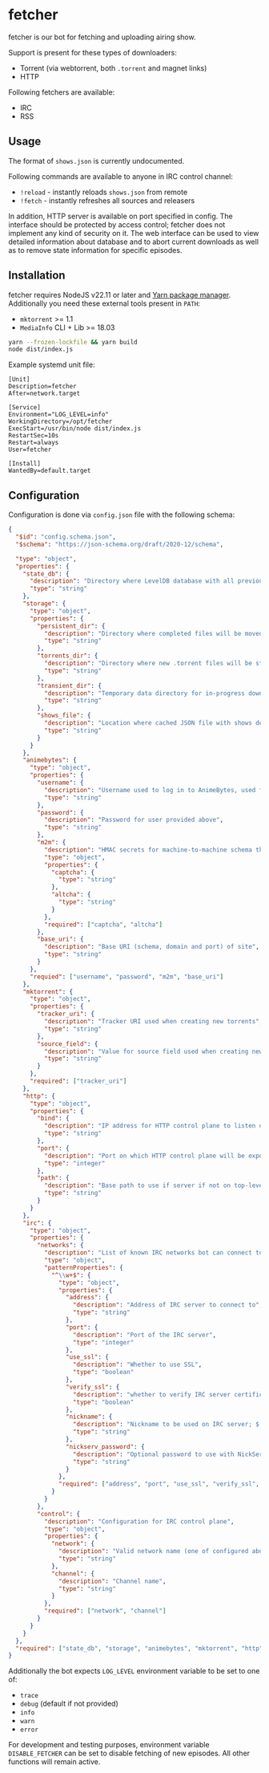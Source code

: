 # fetcher

fetcher is our bot for fetching and uploading airing show.

Support is present for these types of downloaders:

- Torrent (via webtorrent, both `.torrent` and magnet links)
- HTTP

Following fetchers are available:

- IRC
- RSS

## Usage

The format of `shows.json` is currently undocumented.

Following commands are available to anyone in IRC control channel:

- `!reload` - instantly reloads `shows.json` from remote
- `!fetch` - instantly refreshes all sources and releasers

In addition, HTTP server is available on port specified in config.
The interface should be protected by access control; fetcher does not implement any kind of security on it.
The web interface can be used to view detailed information about database and to abort current
downloads as well as to remove state information for specific episodes.

## Installation

fetcher requires NodeJS v22.11 or later and [Yarn package manager](https://classic.yarnpkg.com/).
Additionally you need these external tools present in `PATH`:

- `mktorrent` >= 1.1
- `MediaInfo` CLI + Lib >= 18.03

```sh
yarn --frozen-lockfile && yarn build
node dist/index.js
```

Example systemd unit file:

```systemd
[Unit]
Description=fetcher
After=network.target

[Service]
Environment="LOG_LEVEL=info"
WorkingDirectory=/opt/fetcher
ExecStart=/usr/bin/node dist/index.js
RestartSec=10s
Restart=always
User=fetcher

[Install]
WantedBy=default.target
```

## Configuration

Configuration is done via `config.json` file with the following schema:

```json
{
  "$id": "config.schema.json",
  "$schema": "https://json-schema.org/draft/2020-12/schema",

  "type": "object",
  "properties": {
    "state_db": {
      "description": "Directory where LevelDB database with all previously fetched shows and their state is saved",
      "type": "string"
    },
    "storage": {
      "type": "object",
      "properties": {
        "persistent_dir": {
          "description": "Directory where completed files will be moved to",
          "type": "string"
        },
        "torrents_dir": {
          "description": "Directory where new .torrent files will be stored",
          "type": "string"
        },
        "transient_dir": {
          "description": "Temporary data directory for in-progress downloads",
          "type": "string"
        },
        "shows_file": {
          "description": "Location where cached JSON file with shows definition should be stored",
          "type": "string"
        }
      }
    },
    "animebytes": {
      "type": "object",
      "properties": {
        "username": {
          "description": "Username used to log in to AnimeBytes, used for fetching shows and uploading new torrents",
          "type": "string"
        },
        "password": {
          "description": "Password for user provided above",
          "type": "string"
        },
        "m2m": {
          "description": "HMAC secrets for machine-to-machine schema that allows bypassing captcha challenges",
          "type": "object",
          "properties": {
            "captcha": {
              "type": "string"
            },
            "altcha": {
              "type": "string"
            }
          },
          "required": ["captcha", "altcha"]
        },
        "base_uri": {
          "description": "Base URI (schema, domain and port) of site",
          "type": "string"
        }
      },
      "requied": ["username", "password", "m2m", "base_uri"]
    },
    "mktorrent": {
      "type": "object",
      "properties": {
        "tracker_uri": {
          "description": "Tracker URI used when creating new torrents",
          "type": "string"
        },
        "source_field": {
          "description": "Value for source field used when creating new torrents; defaults to empty",
          "type": "string"
        }
      },
      "required": ["tracker_uri"]
    },
    "http": {
      "type": "object",
      "properties": {
        "bind": {
          "description": "IP address for HTTP control plane to listen on; defaults to ::",
          "type": "string"
        },
        "port": {
          "description": "Port on which HTTP control plane will be exposed; defaults to 3004",
          "type": "integer"
        },
        "path": {
          "description": "Base path to use if server if not on top-level of domain",
          "type": "string"
        }
      }
    },
    "irc": {
      "type": "object",
      "properties": {
        "networks": {
          "description": "List of known IRC networks bot can connect to",
          "type": "object",
          "patternProperties": {
            "^\\w+$": {
              "type": "object",
              "properties": {
                "address": {
                  "description": "Address of IRC server to connect to",
                  "type": "string"
                },
                "port": {
                  "description": "Port of the IRC server",
                  "type": "integer"
                },
                "use_ssl": {
                  "description": "Whether to use SSL",
                  "type": "boolean"
                },
                "verify_ssl": {
                  "description": "whether to verify IRC server certificate",
                  "type": "boolean"
                },
                "nickname": {
                  "description": "Nickname to be used on IRC server; $ will be replaced by random character",
                  "type": "string"
                },
                "nickserv_password": {
                  "description": "Optional password to use with NickServ",
                  "type": "string"
                }
              },
              "required": ["address", "port", "use_ssl", "verify_ssl", "nickname"]
            }
          }
        },
        "control": {
          "description": "Configuration for IRC control plane",
          "type": "object",
          "properties": {
            "network": {
              "description": "Valid network name (one of configured above)",
              "type": "string"
            },
            "channel": {
              "description": "Channel name",
              "type": "string"
            }
          },
          "required": ["network", "channel"]
        }
      }
    }
  },
  "required": ["state_db", "storage", "animebytes", "mktorrent", "http", "irc"]
}
```

Additionally the bot expects `LOG_LEVEL` environment variable to be set to one of:
- `trace`
- `debug` (default if not provided)
- `info`
- `warn`
- `error`

For development and testing purposes, environment variable `DISABLE_FETCHER` can be set to
disable fetching of new episodes. All other functions will remain active.
